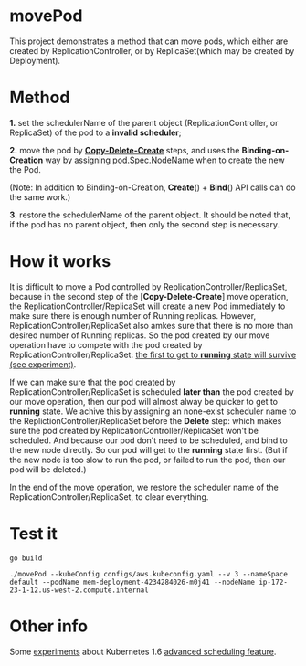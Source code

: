 # movePod #
This project demonstrates a method that can move pods, which either are created by ReplicationController, or by ReplicaSet(which may be created by Deployment).

# Method #
**1.** set the schedulerName of the parent object (ReplicationController, or ReplicaSet) of the pod to a **invalid scheduler**; 

**2.** move the pod by [**Copy-Delete-Create**](https://github.com/songbinliu/movePod/blob/master/util.go#L284) steps, and uses the **Binding-on-Creation** way by assigning [pod.Spec.NodeName](https://github.com/kubernetes/client-go/blob/master/pkg/api/v1/types.go#L2470) 
when to create the new the Pod. 

(Note: In addition to Binding-on-Creation, **Create**() + **Bind**() API calls can do the same work.)


**3.** restore the schedulerName of the parent object.
It should be noted that, if the pod has no parent object, then only the second step is necessary.

# How it works #

It is difficult to move a Pod controlled by ReplicationController/ReplicaSet, because in the second step of the [**Copy-Delete-Create**] move operation, the ReplicationController/ReplicaSet will create a new Pod immediately to make sure there is enough number of Running replicas. However, ReplicationController/ReplicaSet also amkes sure that there is no more than desired number of Running replicas. So the pod created by our move operation have to compete with the pod created by ReplicationController/ReplicaSet: [the first to get to **running** state will survive (see experiment)](https://gist.github.com/songbinliu/7576bd84bab50f4e399d979d7998cdf6#an-experiment).

If we can make sure that the pod created by ReplicationController/ReplicaSet is scheduled **later than** the pod 
created by our move operation, then our pod will almost alway be quicker to get to **running** state. We achive this by assigning an none-exist scheduler name to the ReplictionController/ReplicaSet before the **Delete** step: which makes sure 
the pod created by ReplicationController/ReplicaSet won't be scheduled. And because our pod don't need to be scheduled, and bind to the new node directly. So our pod will get to the **running** state first. (But if the new node is too slow to run the pod, or failed to run the pod, then our pod will be deleted.)

In the end of the move operation, we restore the scheduler name of the ReplicationController/ReplicaSet, to clear everything.


# Test it #

```console
go build

./movePod --kubeConfig configs/aws.kubeconfig.yaml --v 3 --nameSpace default --podName mem-deployment-4234284026-m0j41 --nodeName ip-172-23-1-12.us-west-2.compute.internal

```


# Other info #
Some [experiments](https://gist.github.com/songbinliu/6b28a15ac718a070ab66cff44f0cc056) about Kubernetes 1.6 [advanced scheduling feature](http://blog.kubernetes.io/2017/03/advanced-scheduling-in-kubernetes.html).
